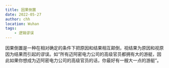 ```yaml
---
title: 因果倒置
date: 2022-05-27
author: chh
location: Wuhan
tags:
    - 逻辑谬误
---
```


因果倒置是一种在相对确定的条件下把原因和结果相互颠倒，视结果为原因和视原因为结果而引起的谬误。如“所有迈阿密电力公司的高级官员都拥有大的游艇，因此如果你想成为迈阿密电力公司的高级官员的话，你最好有一艘大一点的游艇”。
